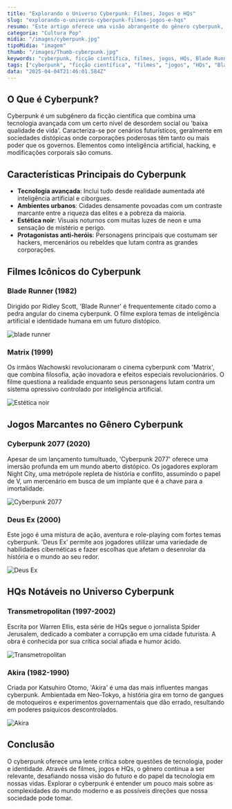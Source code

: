 ```yaml
---
title: "Explorando o Universo Cyberpunk: Filmes, Jogos e HQs"
slug: "explorando-o-universo-cyberpunk-filmes-jogos-e-hqs"
resumo: "Este artigo oferece uma visão abrangente do gênero cyberpunk, destacando sua influência em filmes, jogos e histórias em quadrinhos. Descubra os principais elementos que definem o cyberpunk e explore algumas das obras mais icônicas que moldaram o gênero."
categoria: "Cultura Pop"
midia: "/images/cyberpunk.jpg"
tipoMidia: "imagem"
thumb: "/images/Thumb-cyberpunk.jpg"
keywords: "cyberpunk, ficção científica, filmes, jogos, HQs, Blade Runner, Matrix, Akira"
tags: ["cyberpunk", "ficção científica", "filmes", "jogos", "HQs", "Blade Runner", "Matrix", "Akira"]
data: "2025-04-04T21:46:01.584Z"
---
```


## O Que é Cyberpunk?

Cyberpunk é um subgênero da ficção científica que combina uma tecnologia avançada com um certo nível de desordem social ou 'baixa qualidade de vida'. Caracteriza-se por cenários futurísticos, geralmente em sociedades distópicas onde corporações poderosas têm tanto ou mais poder que os governos. Elementos como inteligência artificial, hacking, e modificações corporais são comuns.

## Características Principais do Cyberpunk

- **Tecnologia avançada**: Inclui tudo desde realidade aumentada até inteligência artificial e ciborgues.
- **Ambientes urbanos**: Cidades densamente povoadas com um contraste marcante entre a riqueza das elites e a pobreza da maioria.
- **Estética noir**: Visuais noturnos com muitas luzes de neon e uma sensação de mistério e perigo.
- **Protagonistas anti-heróis**: Personagens principais que costumam ser hackers, mercenários ou rebeldes que lutam contra as grandes corporações.

## Filmes Icônicos do Cyberpunk

### Blade Runner (1982)

Dirigido por Ridley Scott, 'Blade Runner' é frequentemente citado como a pedra angular do cinema cyberpunk. O filme explora temas de inteligência artificial e identidade humana em um futuro distópico.

![blade runner](/images/blade_runner.jpg)

### Matrix (1999)

Os irmãos Wachowski revolucionaram o cinema cyberpunk com 'Matrix', que combina filosofia, ação inovadora e efeitos especiais revolucionários. O filme questiona a realidade enquanto seus personagens lutam contra um sistema opressivo controlado por inteligência artificial.

![Estética noir](/images/Estética-noir.jpg)

## Jogos Marcantes no Gênero Cyberpunk

### Cyberpunk 2077 (2020)

Apesar de um lançamento tumultuado, 'Cyberpunk 2077' oferece uma imersão profunda em um mundo aberto distópico. Os jogadores exploram Night City, uma metrópole repleta de história e conflito, assumindo o papel de V, um mercenário em busca de um implante que é a chave para a imortalidade.

![Cyberpunk 2077](/images/Cyberpunk2077.jpg)

### Deus Ex (2000)

Este jogo é uma mistura de ação, aventura e role-playing com fortes temas cyberpunk. 'Deus Ex' permite aos jogadores utilizar uma variedade de habilidades cibernéticas e fazer escolhas que afetam o desenrolar da história e o mundo ao seu redor.

![Deus Ex](/images/Deus-Ex.jpg)

## HQs Notáveis no Universo Cyberpunk

### Transmetropolitan (1997-2002)

Escrita por Warren Ellis, esta série de HQs segue o jornalista Spider Jerusalem, dedicado a combater a corrupção em uma cidade futurista. A obra é conhecida por sua crítica social afiada e humor ácido.

![Transmetropolitan](/images/Transmetropolitan.webp)

### Akira (1982-1990)

Criada por Katsuhiro Otomo, 'Akira' é uma das mais influentes mangas cyberpunk. Ambientada em Neo-Tokyo, a história gira em torno de gangues de motoqueiros e experimentos governamentais que dão errado, resultando em poderes psíquicos descontrolados.

![Akira](/images/Akira.png)

## Conclusão

O cyberpunk oferece uma lente crítica sobre questões de tecnologia, poder e identidade. Através de filmes, jogos e HQs, o gênero continua a ser relevante, desafiando nossa visão do futuro e do papel da tecnologia em nossas vidas. Explorar o cyberpunk é entender um pouco mais sobre as complexidades do mundo moderno e as possíveis direções que nossa sociedade pode tomar.